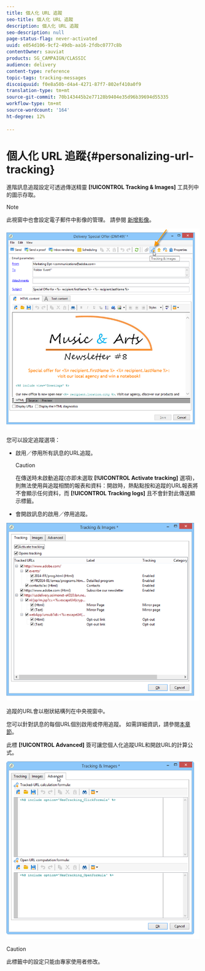 ```yaml
---
title: 個人化 URL 追蹤
seo-title: 個人化 URL 追蹤
description: 個人化 URL 追蹤
seo-description: null
page-status-flag: never-activated
uuid: e054d106-9cf2-49db-aa16-2fdbc0777c8b
contentOwner: sauviat
products: SG_CAMPAIGN/CLASSIC
audience: delivery
content-type: reference
topic-tags: tracking-messages
discoiquuid: f0e8a50b-d4a4-4271-87f7-802ef410a0f9
translation-type: tm+mt
source-git-commit: 70b143445b2e77128b9404e35d96b39694d55335
workflow-type: tm+mt
source-wordcount: '164'
ht-degree: 12%

---
```



# 個人化 URL 追蹤{#personalizing-url-tracking}

進階訊息追蹤設定可透過傳送精靈 **[!UICONTROL Tracking & Images]** 工具列中的圖示存取。

>[!NOTE]
>
>此視窗中也會設定電子郵件中影像的管理。 請參閱 [新增影像](../../delivery/using/defining-the-email-content.md#adding-images)。

![](assets/s_ncs_user_email_del_tracking_ico.png)

您可以設定追蹤選項：

* 啟用／停用所有訊息的URL追蹤。

   >[!CAUTION]
   >
   >在傳送時未啟動追蹤(亦即未選取 **[!UICONTROL Activate tracking]** 選項)，則無法使用與追蹤相關的報表和資料：開啟時，熱點點按和追蹤的URL報表將不會顯示任何資料，而 **[!UICONTROL Tracking logs]** 且不會針對此傳送顯示標籤。

* 會開啟訊息的啟用／停用追蹤。

![](assets/s_ncs_user_email_del_tracking_param.png)

追蹤的URL會以樹狀結構列在中央視窗中。

您可以針對訊息的每個URL個別啟用或停用追蹤。 如需詳細資訊，請參閱[本章節](../../delivery/using/how-to-configure-tracked-links.md)。

此標 **[!UICONTROL Advanced]** 簽可讓您個人化追蹤URL和開啟URL的計算公式。

![](assets/s_ncs_user_email_del_tracking_param_adv.png)

>[!CAUTION]
>
>此標籤中的設定只能由專家使用者修改。
